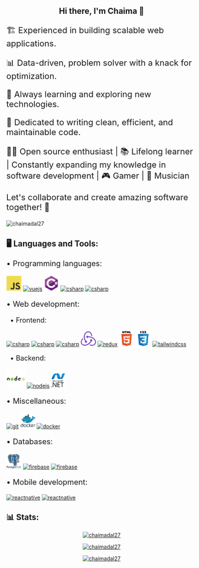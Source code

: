 <h2 align="center">Hi there, I'm Chaima 👋</h2> 

  <p style="font-size:22px;">🏗️ Experienced in building scalable web applications.</p>

  <p style="font-size:22px;">📊 Data-driven, problem solver with a knack for optimization.</p> 
    
  <p style="font-size:22px;">🌱 Always learning and exploring new technologies.</p>
    
  <p style="font-size:22px;">🎯 Dedicated to writing clean, efficient, and maintainable code.</p>
    
  <p style="font-size:22px;">👨‍🚀 Open source enthusiast | 📚 Lifelong learner | Constantly expanding my knowledge in software development | 🎮 Gamer | 🎸 Musician</p>
    
  <p style="font-size:22px;">Let's collaborate and create amazing software together! 🚀</p>

<p align="left"> 
  <img src="https://komarev.com/ghpvc/?username=chaimadal27&label=Profile%20views&color=0e75b6&style=flat" alt="chaimadal27" /> 
</p>  

<!-- - ⚡ Fun fact **"The first-ever website, created by Tim Berners-Lee in 1991, is still online today. You can visit it at http://info.cern.ch." 🌐 🖥️** -->
<h2>🖥️ Languages and Tools:</h2>
<p align="left">
<p style="font-size:20px">• Programming languages:</p>
  <a href="https://developer.mozilla.org/en-US/docs/Web/JavaScript" target="_blank" rel="noreferrer"><img src="https://raw.githubusercontent.com/devicons/devicon/master/icons/javascript/javascript-original.svg" alt="javascript" width="40" height="40"/></a>
  <a href="https://www.typescriptlang.org/" target="_blank" rel="noreferrer"><img src="https://www.vectorlogo.zone/logos/typescriptlang/typescriptlang-icon.svg" alt="vuejs" width="40" height="40"/></a>
  <a href="https://www.w3schools.com/cs/" target="_blank" rel="noreferrer"><img src="https://raw.githubusercontent.com/devicons/devicon/master/icons/csharp/csharp-original.svg" alt="csharp" width="40" height="40"/></a>
  <a href="https://www.w3schools.com/cs/" target="_blank" rel="noreferrer"><img src="https://www.vectorlogo.zone/logos/python/python-icon.svg" alt="csharp" width="40" height="40"/></a>
  <a href="https://www.w3schools.com/cs/" target="_blank" rel="noreferrer"><img src="https://www.vectorlogo.zone/logos/php/php-ar21.svg" alt="csharp" width="80" height="40"/></a>
<p style="font-size:20px">• Web development:</p>
<p style="font-size:18px; margin-left:10px">• Frontend:</p>
  <a href="https://www.w3schools.com/cs/" target="_blank" rel="noreferrer"><img src="https://www.vectorlogo.zone/logos/reactjs/reactjs-icon.svg" alt="csharp" width="40" height="40"/></a>
  <a href="https://www.w3schools.com/cs/" target="_blank" rel="noreferrer"><img src="https://www.vectorlogo.zone/logos/vuejs/vuejs-icon.svg" alt="csharp" width="40" height="40"/></a>
  <a href="https://www.w3schools.com/cs/" target="_blank" rel="noreferrer"><img src="https://www.vectorlogo.zone/logos/angular/angular-icon.svg" alt="csharp" width="40" height="40"/></a>
  <a href="https://redux.js.org" target="_blank" rel="noreferrer"><img src="https://raw.githubusercontent.com/devicons/devicon/master/icons/redux/redux-original.svg" alt="redux" width="40" height="40"/></a>
  <a href="https://redux.js.org" target="_blank" rel="noreferrer"><img src="https://www.vectorlogo.zone/logos/jestjsio/jestjsio-icon.svg" alt="redux" width="40" height="40"/></a>
  <a href="https://www.w3.org/html/" target="_blank" rel="noreferrer"><img src="https://raw.githubusercontent.com/devicons/devicon/master/icons/html5/html5-original-wordmark.svg" alt="html5" width="40" height="40"/></a>
  <a href="https://www.w3schools.com/css/" target="_blank" rel="noreferrer"><img src="https://raw.githubusercontent.com/devicons/devicon/master/icons/css3/css3-original-wordmark.svg" alt="css3" width="40" height="40"/></a>
  <a href="https://tailwindcss.com/" target="_blank" rel="noreferrer"><img src="https://www.vectorlogo.zone/logos/tailwindcss/tailwindcss-icon.svg" alt="tailwindcss" width="40" height="40"/></a>
<p style="font-size:18px; margin-left:10px">• Backend:</p>
  <a href="https://nodejs.org" target="_blank" rel="noreferrer"><img src="https://raw.githubusercontent.com/devicons/devicon/master/icons/nodejs/nodejs-original-wordmark.svg" alt="nodejs" width="50" height="50"/></a>
  <a href="https://nodejs.org" target="_blank" rel="noreferrer"><img src="https://www.vectorlogo.zone/logos/nestjs/nestjs-icon.svg" alt="nodejs" width="50" height="50"/></a>
  <a href="https://dotnet.microsoft.com/" target="_blank" rel="noreferrer"><img src="https://raw.githubusercontent.com/devicons/devicon/master/icons/dot-net/dot-net-original-wordmark.svg" alt="dotnet" width="40" height="40"/></a>
<p style="font-size:20px">• Miscellaneous:</p>
  <a href="https://git-scm.com/" target="_blank" rel="noreferrer"><img src="https://www.vectorlogo.zone/logos/git-scm/git-scm-icon.svg" alt="git" width="40" height="40"/></a>
  <a href="https://www.docker.com/" target="_blank" rel="noreferrer"><img src="https://raw.githubusercontent.com/devicons/devicon/master/icons/docker/docker-original-wordmark.svg" alt="docker" width="40" height="40"/></a>
  <a href="https://www.docker.com/" target="_blank" rel="noreferrer"><img src="https://www.vectorlogo.zone/logos/amazon_aws/amazon_aws-icon.svg" alt="docker" width="40" height="40"/></a>
<p style="font-size:20px">• Databases:</p>
  <a href="https://www.postgresql.org" target="_blank" rel="noreferrer"><img src="https://raw.githubusercontent.com/devicons/devicon/master/icons/postgresql/postgresql-original-wordmark.svg" alt="postgresql" width="40" height="40"/></a>
  <a href="https://firebase.google.com/" target="_blank" rel="noreferrer"><img src="https://www.vectorlogo.zone/logos/firebase/firebase-icon.svg" alt="firebase" width="40" height="40"/></a>
  <a href="https://firebase.google.com/" target="_blank" rel="noreferrer"><img src="https://www.vectorlogo.zone/logos/oracle/oracle-icon.svg" alt="firebase" width="40" height="40"/></a>
<p style="font-size:20px">• Mobile development:</p>
  <a href="https://reactnative.dev/" target="_blank" rel="noreferrer"><img src="https://reactnative.dev/img/header_logo.svg" alt="reactnative" width="40" height="40"/></a>
  <a href="https://reactnative.dev/" target="_blank" rel="noreferrer"><img src="https://www.vectorlogo.zone/logos/android/android-icon.svg" alt="reactnative" width="40" height="40"/></a>
</p>

<h2>📊 Stats:</h2>
<p align='center'>
  <a href='#'>
  <img src="https://github-readme-stats.vercel.app/api/top-langs?username=chaimadal27&show_icons=true&locale=en&layout=compact&theme=dark" alt="chaimadal27" width="350px" />
  </a>
</p>
<p align='center'>
  <a href='#'>
  <img src="https://github-readme-stats.vercel.app/api?username=chaimadal27&show_icons=true&locale=en&theme=dark" alt="chaimadal27" width="350px" />
  </a>
</p>
<p align='center'>
  <a href='#'>
  <img src="https://github-readme-streak-stats.herokuapp.com/?user=chaimadal27&theme=dark" alt="chaimadal27" width="350px"/>
  </a>
</p>